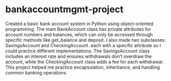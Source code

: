 # bankaccountmgmt-project


Created a basic bank account system in Python using object-oriented programming. The main BankAccount class has private attributes for account numbers and balances, which can only be accessed through specific methods like get_balance and deposit.
I also made two subclasses: SavingsAccount and CheckingAccount. each with a specific attribute so I could practice different implementations.
The SavingsAccount class includes an interest rate and ensures withdrawals don’t overdraw the account, while the CheckingAccount class adds a fee for each withdrawal. 
This project helped me practice encapsulation, inheritance, and handling common banking operations.
